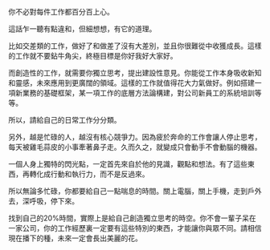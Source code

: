 你不必對每件工作都百分百上心。

這話乍一聽有點違和，但細想想，有它的道理。

比如交差類的工作，做好了和做差了沒有大差別，並且你很難從中收獲成長。這樣的工作就不要鉆牛角尖，終極目標是你好我好大家好。

而創造性的工作，就需要你獨立思考，提出建設性意見。你能從工作本身吸收新知和靈感，未來應用到更廣闊的領域。這樣的工作就值得花大力氣做好。例如搭建一項新業務的基礎框架，某一項工作的底層方法論構建，對公司新員工的系統培訓等等。

所以，請給自己的日常工作分分類。

另外，越是忙碌的人，越沒有核心競爭力。因為疲於奔命的工作會讓人停止思考，每天被雞毛蒜皮的小事牽著鼻子走。久而久之，就變成只會動手不會動腦的機器。

一個人身上獨特的閃光點，一定首先來自於他的見識，觀點和想法。有了這些東西，再轉化成行動和執行力，而不是反過來。

所以無論多忙碌，你都要給自己一點喘息的時間。關上電腦，關上手機，走到戶外去，深呼吸，停下來。

找到自己的20%時間，實際上是給自己創造獨立思考的時空。你不會一輩子呆在一家公司，你的工作經歷裏一定要有這些特別的東西，才能讓你與眾不同。請相信現在播下的種，未來一定會長出美麗的花。 
